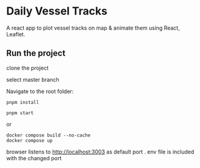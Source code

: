# Daily Vessel Tracks

A react app to plot vessel tracks on map & animate them using React, Leaflet.

## Run the project

clone the project

select master branch

Navigate to the root folder:

```
pnpm install
```

```
pnpm start
```

or

```
docker compose build --no-cache
docker compose up
```

browser listens to [http://localhost:3003](http://localhost:3003) as default port
. env file is included with the changed port
